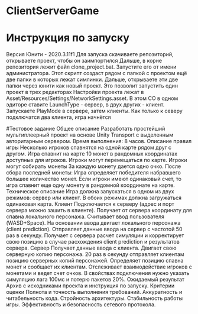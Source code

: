 # ClientServerGame
# Инструкция по запуску
Версия Юнити - 2020.3.11f1
Для запуска скачиваете репозиторий, открываете проект, чтобы он заимпортился
Дальше, в корне репозитория лежит файл clone_project.bat. Запустите его от имени администратора.
Этот скрипт создаст рядом с папкой с проектом ещё две папки в которых лежат симлинки.
Дальше, открываете эти две папки через юнити как новый проект. Это позволит запустить один проект в трех редакторах
Настройки проекта лежат в Asset/Resources/Settings/NetworkSettings.asset.
В этом СО в одном эдиторе ставите LaunchType - сервер, в двух других - клиент.
Запускаете PlayMode в сервере, затем клиенты.
Как только к северу подключатся два клиента, игра начнётся

#Тестовое задание
Общее описание
Разработать простейший мультиплеерный проект на основе Unity Transport с выделенным авторитарным сервером. Время выполнения: 8 часов.
Описание правил игры
Несколько игроков спавнятся на одной карте рядом друг с другом.
Игра спавнит на карте 10 монет в рандомных координатах доступных для игроков.
Игроки могут перемещаться по карте.
Игроки могут собирать монеты
За каждую монету дается одно очко.
После сбора последней монеты:
Игра определяет победителя набравшего большее количество монет.
Если игроки имеют одинаковый счет, то игра спавнит еще одну монету в рандомной координате на карте.
Техническое описание
Игра должна запускаться в одном из двух режимов: сервер или клиент.
В обоих режимах должна загружаться одинаковая карта. 
Клиент 
Подключается к серверу (адрес и порт сервера можно зашить в клиенте).
Получает от сервера координату для спавна локального персонажа.
Считывает ввод пользователя (WASD+Space).
На основании ввода двигает локального персонажа (client prediction).
Отправляет данные ввода на сервер с частотой 50 раз в секунду.
Получает с сервера расчет симуляции и корректирует свою позицию в случае расхождения client prediction и результатов сервера.
Сервер
Получает данные ввода с клиента.
Двигает свою серверную копию персонажа.
20 раз в секунду отправляет клиентам позицию серверных копий персонажей.
Определяет позицию спавна монет и сообщает их клиентам.
Отслеживает взаимодействие игроков с монетами и ведет счет очков.
В свойствах подключения нужно указать симуляцию лага 100мс и потерю пакетов 20%.
Ожидаемый результат
Архив с исходниками проекта и инструкция по запуску.
Критерии оценки
Полнота и точность выполнения требований.
Аккуратность и читабельность кода.
Стройность архитектуры.
Стабильность работы игры.
Эффективность и безопасность сетевого протокола.

